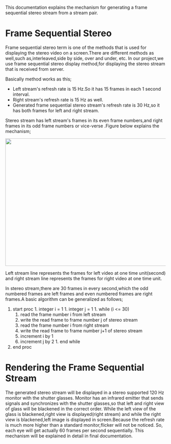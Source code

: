 This documentation explains the mechanism for generating a frame sequential stereo stream from a stream pair.

# Frame Sequential Stereo #

Frame sequential stereo term is one of the methods that is used for displaying the stereo video on a screen.There are different methods as well,such as,interleaved,side by side, over and under, etc. In our project,we use frame sequential stereo display method,for displaying the stereo stream that is received from server.

Basically method works as this;

  * Left stream's refresh rate is 15 Hz.So it has 15 frames in each 1 second interval.
  * Right stream's refresh rate is 15 Hz as well.
  * Generated frame sequential stereo stream's refresh rate is 30 Hz,so it has both frames for left and right stream.

Stereo stream has left stream's frames in its even frame numbers,and right frames in its odd frame numbers or vice-verse .Figure below explains the mechanism;

<img src='http://3d-viewer-buffer.googlecode.com/files/FrameSequentialDraw.png' height='400' width='1000' />

Left stream line represents the frames for left video at one time unit(second) and right stream line represents the frames for right video at one time unit.

In stereo stream,there are 30 frames in every second,which the odd numbered frames are left frames and even numbered frames are right frames.A basic algorithm can be generalized as follows;

  1. start proc
    1. integer i = 1
    1. integer j = 1
    1. while (i <= 30)
      1. read the frame number i from left stream
      1. write the read frame to frame number j of stereo stream
      1. read the frame number i from right stream
      1. write the read frame to frame number j+1 of stereo stream
      1. increment i by 1
      1. increment j by 2
    1. end while
  1. end proc


# Rendering the Frame Sequential Stream #

The generated stereo stream will be displayed in a stereo supported 120 Hz monitor with the shutter glasses. Monitor has an infrared emitter that sends signals and synchronizes with the shutter glasses,so that left and right view of glass will be blackened in the correct order.
While the left view of the glass is blackened,right view is displayed(right stream) and while the right view is blackened,left image is displayed in screen.Because the refresh rate is much more higher than a standard monitor,flicker will not be noticed. So, each eye will get actually 60 frames per second sequentially. This mechanism will be explained in detail in final documentation.